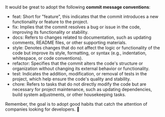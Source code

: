 It would be great to adopt the following **commit message conventions**:

* feat: Short for "feature", this indicates that the commit introduces a new functionality or feature to the project.
* fix: Implies that the commit resolves a bug or issue in the code, improving its functionality or stability.
* docs: Refers to changes related to documentation, such as updating comments, README files, or other supporting materials.
* style: Denotes changes that do not affect the logic or functionality of the code but improve its style, formatting, or syntax (e.g., indentation, whitespace, or code conventions).
* refactor: Specifies that the commit alters the code's structure or organization without changing its external behavior or functionality.
* test: Indicates the addition, modification, or removal of tests in the project, which help ensure the code's quality and stability.
* chore: Refers to tasks that do not directly modify the code but are necessary for project maintenance, such as updating dependencies, build system adjustments, or other housekeeping tasks.

Remember, the goal is to adopt good habits that catch the attention of companies looking for developers. 🎯 